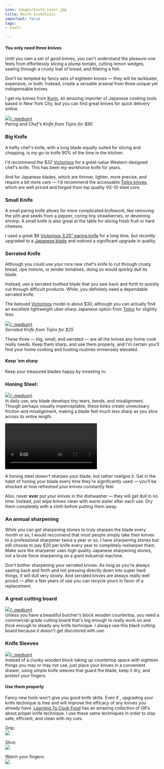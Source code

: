 ```yaml
---
icon: images/knife_cover.jpg
title: Knife Essentials
important: false
tags:
- tools

---
```

#### You only need three knives

Until you own a set of good knives, you can't understand the pleasure one feels from effortlessly slicing a plump tomato, cutting lemon wedges, sawing through a crusty loaf of bread, and filleting a fish.

Don't be tempted by fancy sets of eighteen knives — they will be lackluster, expensive, or both. Instead, create a versatile arsenal from  three unique yet indispensable knives.

I get my knives from [Korin](https://www.korin.com/), an amazing importer of Japanese cooking tools based in New York City, but you can find great knives for quick delivery online.

[![](https://images-na.ssl-images-amazon.com/images/I/618wZN%2BHY4L._SL1500_.jpg){:.medium}](https://amzn.to/2KA6T9Q)  
_Paring and Chef's Knife from Tojiro for $90_

### Big Knife

A hefty chef's knife, with a long blade equally suited for slicing and chopping, is my go-to knife 90% of the time in the kitchen.

I'd recommend the $32 [Victorinox](https://amzn.to/31NsAJf) for a great-value Western-designed chef's knife. This has been my workhorse knife for years.

And for Japanese blades, which are thinner, lighter, more precise, and require a bit more care — I'd recommend the accessable [Tojiro knives](https://amzn.to/2KA6T9Q), which are well priced and forged from top quality VG-10 steel core.

### Small Knife

A small paring knife allows for more complicated knifework, like removing the pith and seeds from a pepper, coring tiny strawberries, or deveining shrimp. A small knife is also great at the table for slicing fresh fruit or hard cheeses.

I used a great $8 [Victorinox 3.25" paring knife](https://amzn.to/2Hfyyee) for a long time, but recently upgraded to a [Japanese blade](https://amzn.to/2KA6T9Q) and noticed a significant upgrade in quality.

### Serrated Knife

Although you could use your nice new chef's knife to cut through crusty bread, ripe melons, or tender tomatoes, doing so would quickly dull its blade.

Instead, use a serrated toothed blade that you saw back and forth to quickly cut through difficult products. While, you definitely need a dependable serrated knife.

The beloved [Victorinox](https://amzn.to/2NdSy4D) model is about $30, although you can actually find an excellent lightweight uber-sharp Japanese option from [Tojiro](https://amzn.to/2YYrVHR) for slightly less.

[![](https://images-na.ssl-images-amazon.com/images/I/51aMUICnA9L._SL1200_.jpg){:.medium}](https://amzn.to/2KCR0Q1)  
_Serrated Knife from Tojiro for $25_

These three — big, small, and serrated — are all the knives any home cook really needs. Keep them sharp, and use them properly, and I'm certain you'll find your home cooking and hosting routines immensely elevated.

#### Keep 'em sharp

Keep your treasured blades happy by investing in:

### Honing Steel:

[![](https://images.wisegeek.com/chef-in-white-with-knife.jpg){:.medium}](https://amzn.to/31Q4T3b)  
In daily use, any blade develops tiny tears, bends, and misalignment. Though perhaps visually imperceptable, these kinks create unnecesary friction and misalignment, making a blade feel much less sharp as you slice across its entire length.

![](https://blades.guru/wp-content/uploads/2018/12/Animated-GIF-original-3.mp4)

A honing steel doesn't sharpen your blade, but rather realigns it. Get in the habit of honing your blade every time they're significantly used — you'll be shocked at how refreshed your knives constantly feel.

Also, never **ever** put your knives in the dishwasher — they will get dull in no time. Instead, just wipe knives clean with warm water after each use. Dry them completely with a cloth before putting them away.

### An annual sharpening

While you can get sharpening stones to truly sharpen the blade every month or so, I would reccomend that most people simply take their knives to a professional sharpener twice a year or so. I have sharpening stones but still choose to pay $20 per knife every year to completely resharpen them. Make sure the sharpener uses high quality Japanese sharpening stones, not a brute force sharpening on a giant industrial machine.

Don't bother sharpening your serrated knives. As long as you're always sawing back and forth and not pressing directly down into super hard things, it will dull very slowly. And serrated knives are always really well priced — after a few years of use you can recycle yours in favor of a replacement.

### A great cutting board

[![](https://images-na.ssl-images-amazon.com/images/I/41o5rVDlWwL._SL1200_.jpg){:.medium}](https://amzn.to/2Zdu2CR)  
Unless you have a beautiful butcher's block wooden countertop, you need a commercial-grade cutting board that's big enough to really work on and thick enough to steady any knife technique. I always use this black cutting board because it doesn't get discolored with use.

### Knife Sleeves

[![](https://images-na.ssl-images-amazon.com/images/I/A1cnRPRCmtL._SL1500_.jpg){:.medium}](https://amzn.to/2YWVWYI)  
Instead of a clunky wooden block taking up countertop space with eighteen things you may or may not use, just place your knives in a convenient drawer, using simple knife sleeves that guard the blade, keep it dry, and protect your fingers.

#### Use them properly

Fancy new tools won't give you good knife skills. Even if , upgrading your knife technique is free and will improve the efficacy of any knives you already have. [Learning To Cook Food](http://www.learningtocookfood.com/knife-skills-gif-guide/) has an amazing collection of GIFs about proper knife technique. I use these same techniques in order to stay safe, efficient, and clean with my cuts.

Grip:  
![](https://i0.wp.com/www.learningtocookfood.com/wp-content/uploads/2016/01/KnifeSkillsBladeGrip2.gif?zoom=2&resize=625%2C352)

Slice:  
![](https://i0.wp.com/www.learningtocookfood.com/wp-content/uploads/2016/01/KnifeSkills3StepMotionB.gif?zoom=2&resize=625%2C352)

Watch your fingers:  
![](https://i2.wp.com/www.learningtocookfood.com/wp-content/uploads/2016/01/KnifeSkillsGuideHandGrip.gif?zoom=2&resize=625%2C352)